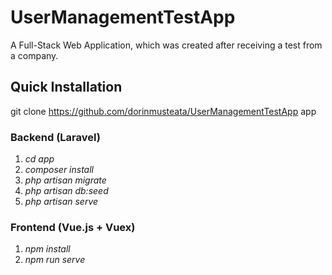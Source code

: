 # UserManagementTestApp
A Full-Stack Web Application, which was created after receiving a test from a company.

## Quick Installation

git clone https://github.com/dorinmusteata/UserManagementTestApp app

### Backend (Laravel)

1. *cd app*
2. *composer install*
3. *php artisan migrate*
4. *php artisan db:seed*
5. *php artisan serve*

### Frontend (Vue.js + Vuex)

1. *npm install*
2. *npm run serve*
